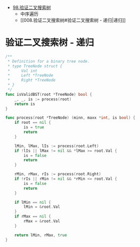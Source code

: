 - [98.验证二叉搜索树](https://leetcode.cn/problems/validate-binary-search-tree/)
	- 中序遍历
	- [[008.验证二叉搜索树#验证二叉搜索树 - 递归|递归]]

# 验证二叉搜索树 - 递归

```go
/**
 * Definition for a binary tree node.
 * type TreeNode struct {
 *     Val int
 *     Left *TreeNode
 *     Right *TreeNode
 * }
 */
func isValidBST(root *TreeNode) bool {
	_, _, is := process(root)
	return is
}

func process(root *TreeNode) (minn, maxx *int, is bool) {
	if root == nil {
		is = true
		return
	}

	lMin, lMax, lIs := process(root.Left)
	if !lIs || lMax != nil && *lMax >= root.Val {
		is = false
		return
	}

	rMin, rMax, rIs := process(root.Right)
	if !rIs || rMin != nil && *rMin <= root.Val {
		is = false
		return
	}

	if lMin == nil {
		lMin = &root.Val
	}
	if rMax == nil {
		rMax = &root.Val
	}

	return lMin, rMax, true
}
```
